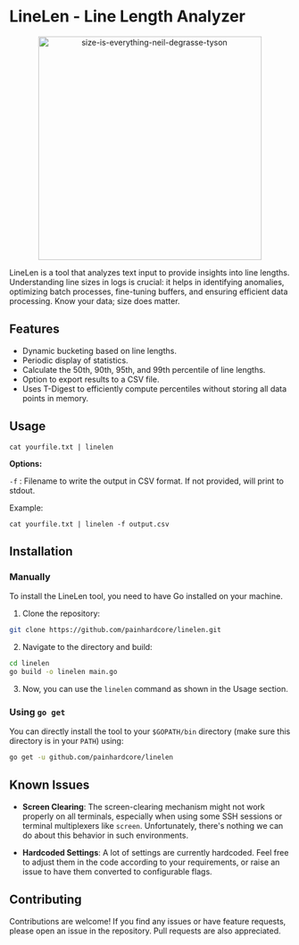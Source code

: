 # LineLen - Line Length Analyzer

<p align="center">
 <img src="https://github.com/painhardcore/linelen/assets/4718161/98e38e4b-732c-467e-b98f-95ddb5010784" alt="size-is-everything-neil-degrasse-tyson" width="400"/>
</p>

LineLen is a tool that analyzes text input to provide insights into line lengths. Understanding line sizes in logs is crucial: it helps in identifying anomalies, optimizing batch processes, fine-tuning buffers, and ensuring efficient data processing. Know your data; size does matter.

## Features

- Dynamic bucketing based on line lengths.
- Periodic display of statistics.
- Calculate the 50th, 90th, 95th, and 99th percentile of line lengths.
- Option to export results to a CSV file.
- Uses T-Digest to efficiently compute percentiles without storing all data points in memory.

## Usage

```
cat yourfile.txt | linelen
```
**Options:**

`-f` : Filename to write the output in CSV format. If not provided, will print to stdout.

Example:
```
cat yourfile.txt | linelen -f output.csv
```

## Installation

### Manually

To install the LineLen tool, you need to have Go installed on your machine.

1. Clone the repository:
```bash
git clone https://github.com/painhardcore/linelen.git
```

2. Navigate to the directory and build:
```bash
cd linelen
go build -o linelen main.go
```

3. Now, you can use the `linelen` command as shown in the Usage section.

### Using `go get`

You can directly install the tool to your `$GOPATH/bin` directory (make sure this directory is in your `PATH`) using:

```bash
go get -u github.com/painhardcore/linelen
```

## Known Issues

- **Screen Clearing**: The screen-clearing mechanism might not work properly on all terminals, especially when using some SSH sessions or terminal multiplexers like `screen`. Unfortunately, there's nothing we can do about this behavior in such environments.
  
- **Hardcoded Settings**: A lot of settings are currently hardcoded. Feel free to adjust them in the code according to your requirements, or raise an issue to have them converted to configurable flags.

## Contributing

Contributions are welcome! If you find any issues or have feature requests, please open an issue in the repository. Pull requests are also appreciated.
